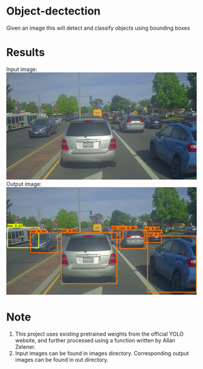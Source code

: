 # Object-dectection
Given an image this will detect and classify objects using bounding boxes
# Results
Input image:
![input](images/test.jpg)
Output image:
![output](out/test.jpg)
# Note
1. This project uses existing pretrained weights from the official YOLO website, and further processed using a function written by Allan Zelener.
2. Input images can be found in images directory. Corresponding output images can be found in out directory.
